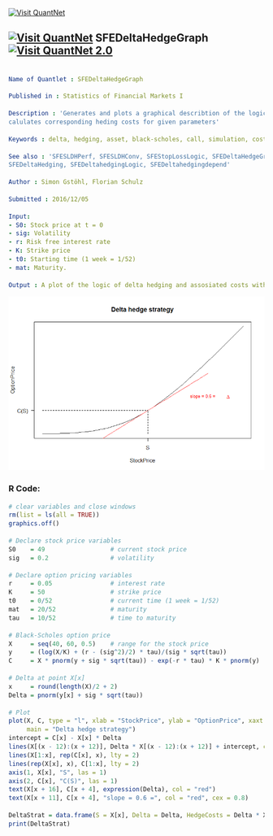 
[<img src="https://github.com/QuantLet/Styleguide-and-FAQ/blob/master/pictures/banner.png" width="888" alt="Visit QuantNet">](http://quantlet.de/)

## [<img src="https://github.com/QuantLet/Styleguide-and-FAQ/blob/master/pictures/qloqo.png" alt="Visit QuantNet">](http://quantlet.de/) **SFEDeltaHedgeGraph** [<img src="https://github.com/QuantLet/Styleguide-and-FAQ/blob/master/pictures/QN2.png" width="60" alt="Visit QuantNet 2.0">](http://quantlet.de/)

```yaml

Name of Quantlet : SFEDeltaHedgeGraph

Published in : Statistics of Financial Markets I

Description : 'Generates and plots a graphical describtion of the logic behind delta hedging and
calulates corresponding heding costs for given parameters'

Keywords : delta, hedging, asset, black-scholes, call, simulation, cost, delta, strategy

See also : 'SFESLDHPerf, SFESLDHConv, SFEStopLossLogic, SFEDeltaHedgeGraph, SFSstoploss,
SFEDeltaHedging, SFEDeltahedgingLogic, SFEDeltahedgingdepend'

Author : Simon Gstöhl, Florian Schulz

Submitted : 2016/12/05

Input: 
- S0: Stock price at t = 0
- sig: Volatility
- r: Risk free interest rate
- K: Strike price
- t0: Starting time (1 week = 1/52)
- mat: Maturity.

Output : A plot of the logic of delta hedging and assosiated costs with given parameters

```

![Picture1](SFEDeltaHedgeGraph.png)


### R Code:
```r
# clear variables and close windows
rm(list = ls(all = TRUE))
graphics.off()

# Declare stock price variables
S0    = 49                  # current stock price
sig   = 0.2                 # volatility 

# Declare option pricing variables
r     = 0.05                # interest rate
K     = 50                  # strike price
t0    = 0/52                # current time (1 week = 1/52)
mat   = 20/52               # maturity
tau   = 10/52               # time to maturity

# Black-Scholes option price
X     = seq(40, 60, 0.5)    # range for the stock price
y     = (log(X/K) + (r - (sig^2)/2) * tau)/(sig * sqrt(tau))
C     = X * pnorm(y + sig * sqrt(tau)) - exp(-r * tau) * K * pnorm(y)

# Delta at point X[x]
x     = round(length(X)/2 + 2)
Delta = pnorm(y[x] + sig * sqrt(tau))

# Plot
plot(X, C, type = "l", xlab = "StockPrice", ylab = "OptionPrice", xaxt = "n", yaxt = "n",
     main = "Delta hedge strategy")
intercept = C[x] - X[x] * Delta
lines(X[(x - 12):(x + 12)], Delta * X[(x - 12):(x + 12)] + intercept, col = "red")
lines(X[1:x], rep(C[x], x), lty = 2)
lines(rep(X[x], x), C[1:x], lty = 2)
axis(1, X[x], "S", las = 1)
axis(2, C[x], "C(S)", las = 1)
text(X[x + 16], C[x + 4], expression(Delta), col = "red")
text(X[x + 11], C[x + 4], "slope = 0.6 =", col = "red", cex = 0.8)

DeltaStrat = data.frame(S = X[x], Delta = Delta, HedgeCosts = Delta * X[x])
print(DeltaStrat)

```
